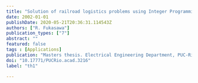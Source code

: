 ```yaml
---
title: "Solution of railroad logistics problems using Integer Programming (in Portuguese)"
date: 2002-01-01
publishDate: 2020-05-21T20:36:31.114543Z
authors: ["R. Fukasawa"]
publication_types: ["7"]
abstract: ""
featured: false
tags : [Applications]
publication: "Masters thesis. Electrical Engineering Department, PUC-Rio, 2002" 
doi: "10.17771/PUCRio.acad.3216"
label: "th1"

---
```


